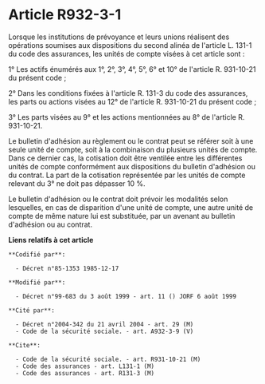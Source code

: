 # Article R932-3-1

Lorsque les institutions de prévoyance et leurs unions réalisent des opérations soumises aux dispositions du second alinéa de
l'article L. 131-1 du code des assurances, les unités de compte visées à cet article sont :

1° Les actifs énumérés aux 1°, 2°, 3°, 4°, 5°, 6° et 10° de l'article R. 931-10-21 du présent code ;

2° Dans les conditions fixées à l'article R. 131-3 du code des assurances, les parts ou actions visées au 12° de l'article R.
931-10-21 du présent code ;

3° Les parts visées au 9° et les actions mentionnées au 8° de l'article R. 931-10-21.

Le bulletin d'adhésion au règlement ou le contrat peut se référer soit à une seule unité de compte, soit à la combinaison du
plusieurs unités de compte. Dans ce dernier cas, la cotisation doit être ventilée entre les différentes unités de compte
conformément aux dispositions du bulletin d'adhésion ou du contrat. La part de la cotisation représentée par les unités de
compte relevant du 3° ne doit pas dépasser 10 %.

Le bulletin d'adhésion ou le contrat doit prévoir les modalités selon lesquelles, en cas de disparition d'une unité de
compte, une autre unité de compte de même nature lui est substituée, par un avenant au bulletin d'adhésion ou au contrat.

**Liens relatifs à cet article**

	**Codifié par**:

	  - Décret n°85-1353 1985-12-17

	**Modifié par**:

	  - Décret n°99-683 du 3 août 1999 - art. 11 () JORF 6 août 1999

	**Cité par**:

	  - Décret n°2004-342 du 21 avril 2004 - art. 29 (M)
	  - Code de la sécurité sociale. - art. A932-3-9 (V)

	**Cite**:

	  - Code de la sécurité sociale. - art. R931-10-21 (M)
	  - Code des assurances - art. L131-1 (M)
	  - Code des assurances - art. R131-3 (M)
